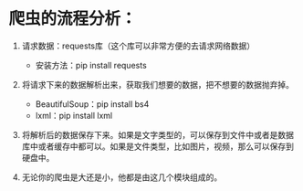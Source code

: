# 爬虫的流程分析：
1. 请求数据：requests库（这个库可以非常方便的去请求网络数据）
    * 安装方法：pip install requests

2. 将请求下来的数据解析出来，获取我们想要的数据，把不想要的数据抛弃掉。
    * BeautifulSoup：pip install bs4
    * lxml：pip install lxml
   
3. 将解析后的数据保存下来。如果是文字类型的，可以保存到文件中或者是数据库中或者缓存中都可以。如果是文件类型，比如图片，视频，那么可以保存到硬盘中。

4. 无论你的爬虫是大还是小，他都是由这几个模块组成的。